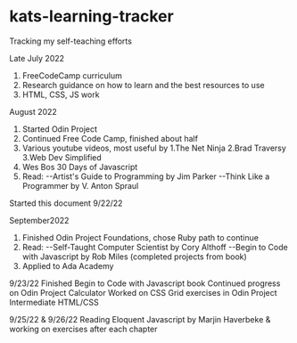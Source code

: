 # kats-learning-tracker
Tracking my self-teaching efforts

Late July 2022
1.  FreeCodeCamp curriculum
2.  Research guidance on how to learn and the best resources to use
3.  HTML, CSS, JS work
  
August 2022
1.  Started Odin Project
2.  Continued Free Code Camp, finished about half
3.  Various youtube videos, most useful by
    1.The Net Ninja
    2.Brad Traversy
    3.Web Dev Simplified
4.  Wes Bos 30 Days of Javascript
5.  Read:
  --Artist's Guide to Programming by Jim Parker
  --Think Like a Programmer by V. Anton Spraul
 
Started this document 9/22/22

 September2022
 1. Finished Odin Project Foundations, chose Ruby path to continue
 2. Read:
    --Self-Taught Computer Scientist by Cory Althoff
    --Begin to Code with Javascript by Rob Miles (completed projects from book)
 3. Applied to Ada Academy
 
 9/23/22
 Finished Begin to Code with Javascript book
 Continued progress on Odin Project Calculator
 Worked on CSS Grid exercises in Odin Project Intermediate HTML/CSS

9/25/22 & 9/26/22
Reading Eloquent Javascript by Marjin Haverbeke & working on exercises after each chapter
